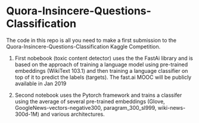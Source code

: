 # Quora-Insincere-Questions-Classification
The code in this repo is all you need to make a first submission to the Quora-Insincere-Questions-Classification Kaggle Competition. 

   1. First nobebook (toxic content detector) uses the the FastAi library and is based on the approach of training a language model using pre-trained embeddings (WikiText 103.1) and then training a language classifier on top of it to predict the labels (targets). The fast.ai MOOC will be publicly available in Jan 2019
   
  2. Second notebook uses the Pytorch framework and trains a classifer using the average of several pre-trained embeddings (Glove, GoogleNews-vectors-negative300, paragram_300_sl999, wiki-news-300d-1M) and various architectures.
